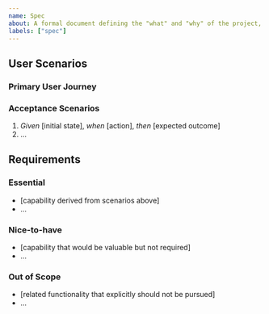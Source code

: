 ```yaml
---
name: Spec
about: A formal document defining the "what" and "why" of the project, including scope and acceptance criteria.
labels: ["spec"]
---
```


<!--
`Spec` issues are ALWAYS a sub-issue of the `Feature` issue they describe.
There is only one `Spec` per `Feature`.

Principles:
✅ Focus on WHAT users need and WHY (user value, business needs)
❌ Avoid HOW to implement (no tech stack, APIs, code structure)
🤔 Use [NEEDS CLARIFICATION: specific question] for any assumption you'd need to make.
-->

## User Scenarios

### Primary User Journey

<!--
Describe the main user flow in plain language.
Example: "A developer installs mcp-serve via Homebrew and wants to use shell completion to discover commands efficiently."
-->

### Acceptance Scenarios

<!--
Write testable scenarios using Given/When/Then format. Include edge cases like boundary conditions and error scenarios.

Examples:
1. _Given_ fresh shell after Homebrew install, _when_ user types `mcp-serve <TAB>`, _then_ completion shows available commands
2. _Given_ invalid mcp-serve config, _when_ user attempts completion, _then_ shows graceful fallback or error message -->

1. _Given_ [initial state], _when_ [action], _then_ [expected outcome]
2. …

## Requirements

### Essential

<!--
List capabilities that MUST work for the feature to be considered complete. Derive these from your scenarios above.
Example: "Tab completion works in bash and zsh" not "Shell completion system"
-->

- [capability derived from scenarios above]
- …

### Nice-to-have

<!--
Features that would be valuable but aren't required for the feature to be considered complete
-->

- [capability that would be valuable but not required]
- …

### Out of Scope

<!--
Related functionality that explicitly should NOT be pursued as part of this feature
-->

- [related functionality that explicitly should not be pursued]
- …
